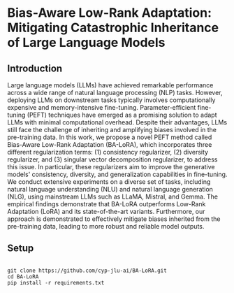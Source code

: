 # Bias-Aware Low-Rank Adaptation: Mitigating Catastrophic Inheritance of Large Language Models

## Introduction
 Large language models (LLMs) have achieved remarkable performance across a wide range of natural language processing (NLP) tasks. However, deploying LLMs on downstream tasks typically involves computationally expensive and memory-intensive fine-tuning. Parameter-efficient fine-tuning (PEFT) techniques have emerged as a promising solution to adapt LLMs with minimal computational overhead. Despite their advantages, LLMs still face the challenge of inheriting and amplifying biases involved in the pre-training data. In this work, we propose a novel PEFT method called Bias-Aware Low-Rank Adaptation (BA-LoRA), which incorporates three different regularization terms: (1) consistency regularizer, (2) diversity regularizer, and (3) singular vector decomposition regularizer, to address this issue. In particular, these regularizers aim to improve the generative models' consistency, diversity, and generalization capabilities in fine-tuning. We conduct extensive experiments on a diverse set of tasks, including natural language understanding (NLU) and natural language generation (NLG), using mainstream LLMs such as LLaMA, Mistral, and Gemma. The empirical findings demonstrate that BA-LoRA outperforms Low-Rank Adaptation (LoRA) and its state-of-the-art variants. Furthermore, our approach is demonstrated to effectively mitigate biases inherited from the pre-training data, leading to more robust and reliable model outputs.

 ## Setup

```

git clone https://github.com/cyp-jlu-ai/BA-LoRA.git
cd BA-LoRA
pip install -r requirements.txt

```
